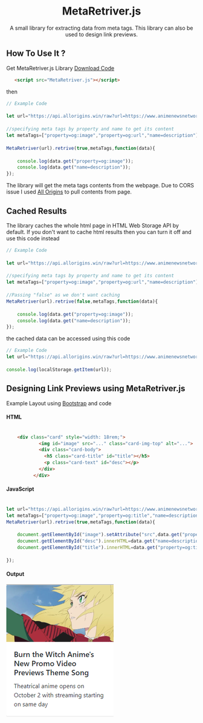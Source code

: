 <div align="center">
    
  # MetaRetriver.js
 
 <p>A small library for extracting data from meta tags. This library can also be used to design link previews.</p>
 
</div>

## How To Use It ?

Get MetaRetriver.js Library [Download Code](MetaRetriver.js)

```html
   <script src="MetaRetriver.js"></script>
```

then

```javascript
// Example Code

let url="https://api.allorigins.win/raw?url=https://www.animenewsnetwork.com/cms/.163738";

//specifying meta tags by property and name to get its content
let metaTags=["property=og:image","property=og:url","name=description"];

MetaRetriver(url).retrive(true,metaTags,function(data){

    console.log(data.get("property=og:image"));
    console.log(data.get("name=description"));
});

```

The library will get the meta tags contents from the webpage. Due to CORS issue I used [All Origins](https://github.com/gnuns/allorigins) to pull contents from page.

## Cached Results

The library caches the whole html page in HTML Web Storage API by default. If you don't want to cache html results then you can turn it off and use this code instead

```javascript
// Example Code

let url="https://api.allorigins.win/raw?url=https://www.animenewsnetwork.com/cms/.163738";

//specifying meta tags by property and name to get its content
let metaTags=["property=og:image","property=og:url","name=description"];

//Passing "false" as we don't want caching
MetaRetriver(url).retrive(false,metaTags,function(data){

    console.log(data.get("property=og:image"));
    console.log(data.get("name=description"));
});

```

the cached data can be accessed using this code

```javascript
// Example Code
let url="https://api.allorigins.win/raw?url=https://www.animenewsnetwork.com/cms/.163738";

console.log(localStorage.getItem(url));

```

## Designing Link Previews using MetaRetriver.js

Example Layout using [Bootstrap](https://getbootstrap.com/) and code

#### HTML

```html
   
    <div class="card" style="width: 18rem;">
            <img id="image" src="..." class="card-img-top" alt="...">
            <div class="card-body">
              <h5 class="card-title" id="title"></h5>
              <p class="card-text" id="desc"></p>
            </div>
          </div>

```
#### JavaScript

```javascript

let url="https://api.allorigins.win/raw?url=https://www.animenewsnetwork.com/cms/.163948";
let metaTags=["property=og:image","property=og:title","name=description"];
MetaRetriver(url).retrive(true,metaTags,function(data){

    document.getElementById("image").setAttribute("src",data.get("property=og:image"));
    document.getElementById("desc").innerHTML=data.get("name=description");
    document.getElementById("title").innerHTML=data.get("property=og:title");
    
});

```

#### Output
![Example](Example.png)
